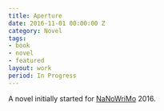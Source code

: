```yaml
---
title: Aperture
date: 2016-11-01 00:00:00 Z
category: Novel
tags:
- book
- novel
- featured
layout: work
period: In Progress
---
```


A novel initially started for [NaNoWriMo](http://nanowrimo.org/) 2016.

